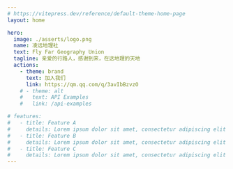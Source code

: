 ```yaml
---
# https://vitepress.dev/reference/default-theme-home-page
layout: home

hero:
  image: ./asserts/logo.png
  name: 凌远地理社
  text: Fly Far Geography Union
  tagline: 亲爱的行路人，感谢到来，在这地理的天地
  actions:
    - theme: brand
      text: 加入我们
      link: https://qm.qq.com/q/3avIbBzvzO
    # - theme: alt
    #   text: API Examples
    #   link: /api-examples

# features:
#   - title: Feature A
#     details: Lorem ipsum dolor sit amet, consectetur adipiscing elit
#   - title: Feature B
#     details: Lorem ipsum dolor sit amet, consectetur adipiscing elit
#   - title: Feature C
#     details: Lorem ipsum dolor sit amet, consectetur adipiscing elit
---
```


